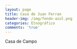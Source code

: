 ```yaml
---
layout: page
title: Casa de Juan Ferran
header-img: /img/fondo-azul.png
categories: Etnográfico
comments: 'true'
---
```



Casa de Campo

<div class="photos">
</div>
